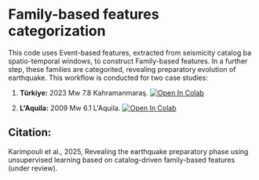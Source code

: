 # Family-based features categorization

This code uses Event-based features, extracted from seismicity catalog ba spatio-temporal windows, to construct Family-based features. In a further step, these families are categorited, revealing preparatory evolution of earthquake. This workflow is conducted for two case studies:
1. **Türkiye:** 2023 Mw 7.8 Kahramanmaraş. [![Open In Colab](https://colab.research.google.com/assets/colab-badge.svg)](https://colab.research.google.com/github/sadeghkarimpouli/family_based_features/blob/main/Kahramanmaras_Family_clustering.ipynb)

2. **L'Aquila:** 2009 Mw 6.1 L'Aquila. [![Open In Colab](https://colab.research.google.com/assets/colab-badge.svg)](https://colab.research.google.com/github/sadeghkarimpouli/family_based_features/blob/main/LAquila_Family_clustering.ipynb)

## Citation:
Karimpouli et al., 2025, Revealing the earthquake preparatory phase using unsupervised learning based on catalog-driven family-based features (under review).